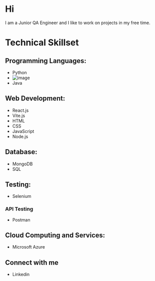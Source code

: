# Hi
I am a Junior QA Engineer and I like to work on projects in my free time.

# Technical Skillset
## Programming Languages:
- Python
- ![image]({https://img.shields.io/badge/C%23-239120?style=for-the-badge&logo=c-sharp&logoColor=white})
- Java
## Web Development:
- React.js
- Vite.js
- HTML
- CSS
- JavaScript
- Node.js
## Database:
- MongoDB
- SQL
## Testing:
- Selenium
### API Testing
- Postman
## Cloud Computing and Services:
- Microsoft Azure
## Connect with me
- Linkedin

<!--
**sadik312/sadik312** is a ✨ _special_ ✨ repository because its `README.md` (this file) appears on your GitHub profile.

Here are some ideas to get you started:

- 🔭 I’m currently working on ...
- 🌱 I’m currently learning ...
- 👯 I’m looking to collaborate on ...
- 🤔 I’m looking for help with ...
- 💬 Ask me about ...
- 📫 How to reach me: ...
- 😄 Pronouns: ...
- ⚡ Fun fact: ...
-->
